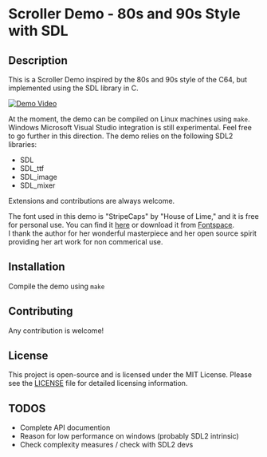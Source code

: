# Scroller Demo - 80s and 90s Style with SDL

## Description

This is a Scroller Demo inspired by the 80s and 90s style of the C64, but implemented using the SDL library in C.

[![Demo Video](https://img.youtube.com/vi/aFnnTTyZzj8/0.jpg)](https://www.youtube.com/watch?v=aFnnTTyZzj8)

At the moment, the demo can be compiled on Linux machines using `make`. Windows Microsoft Visual Studio integration
is still experimental. Feel free to go further in this direction. The demo relies on the following SDL2 libraries:

- SDL
- SDL_ttf
- SDL_image
- SDL_mixer

Extensions and contributions are always welcome.

The font used in this demo is "StripeCaps" by "House of Lime," and it is free for personal use. 
You can find it [here](https://blogfonts.com/stripes-caps.font) or download it from [Fontspace](https://www.fontspace.com/get/family/2333d).  
I thank the author for her wonderful masterpiece and her open source spirit providing her art work 
for non commerical use.

## Installation

Compile the demo using `make`

## Contributing

Any contribution is welcome!

## License

This project is open-source and is licensed under the MIT License. Please see the 
[LICENSE](LICENSE.md) file for detailed licensing information.


## TODOS

- Complete API documention 
- Reason for low performance on windows (probably SDL2 intrinsic)
- Check complexity measures / check with SDL2 devs

